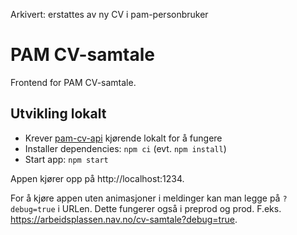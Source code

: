 Arkivert: erstattes av ny CV i pam-personbruker

# PAM CV-samtale

Frontend for PAM CV-samtale.

## Utvikling lokalt

- Krever [pam-cv-api](https://github.com/navikt/pam-cv-api) kjørende lokalt for å fungere
- Installer dependencies: `npm ci` (evt. `npm install`)
- Start app: `npm start`

Appen kjører opp på http://localhost:1234.

For å kjøre appen uten animasjoner i meldinger kan man legge på `?debug=true` i URLen.
Dette fungerer også i preprod og prod. F.eks. https://arbeidsplassen.nav.no/cv-samtale?debug=true.
